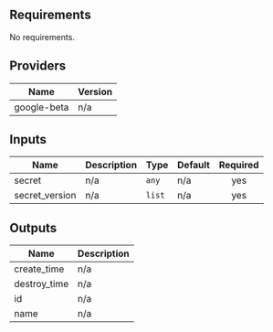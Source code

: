 ## Requirements

No requirements.

## Providers

| Name | Version |
|------|---------|
| google-beta | n/a |

## Inputs

| Name | Description | Type | Default | Required |
|------|-------------|------|---------|:--------:|
| secret | n/a | `any` | n/a | yes |
| secret\_version | n/a | `list` | n/a | yes |

## Outputs

| Name | Description |
|------|-------------|
| create\_time | n/a |
| destroy\_time | n/a |
| id | n/a |
| name | n/a |

